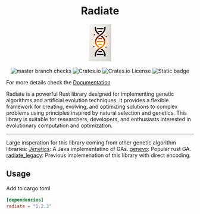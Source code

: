 <!-- <h1 text-align="center">Radiate</h1> -->
<center>
  <h1>Radiate</h1>
  <img src="/docs/assets/radiate.png" height="100">

![master branch checks][master_branch_checks] ![Crates.io][crates_link] ![Crates.io License][license] ![Static badge][static_evolution_badge]
</center>

[crates_link]: https://img.shields.io/crates/v/radiate

[master_branch_checks]: https://img.shields.io/github/check-runs/pkalivas/radiate/master

[license]: https://img.shields.io/crates/l/radiate

[static_evolution_badge]: https://img.shields.io/badge/evolution-genetics-default

[rust_badge]: https://img.shields.io/badge/rust-%23000000.svg?logo=rust&logoColor=orange

[jenetics_link]: https://github.com/jenetics/jenetics

[genevo_link]: https://github.com/innoave/genevo

[radiate_legacy]: https://github.com/pkalivas/radiate.legacy


For more details check the [Documentation](https://pkalivas.github.io/radiate/)

Radiate is a powerful Rust library designed for implementing genetic algorithms and artificial evolution techniques. It
provides a flexible framework for creating, evolving, and optimizing solutions to complex problems using principles
inspired by natural selection and genetics. This library is suitable for researchers, developers, and enthusiasts
interested in evolutionary computation and optimization.

---

Large insperation for this library coming from other genetic algorithm libraries:
[Jenetics][jenetics_link]: A Java implementatino of GAs.
[genevo][genevo_link]: Popular rust GA.
[radiate_legacy][radiate_legacy]: Previous implemenation of this library with direct encoding.

## Usage

Add to cargo.toml

```toml
[dependencies]
radiate = "1.2.3"
```


<!-- ## Examples

The radiate-examples directory contains several examples demonstrating the capabilities of the library, including:

* **[Min-Sum](https://github.com/pkalivas/radiate/blob/master/radiate-examples/min-sum/src/main.rs)**: An example of
  minimizing a sum of integers.
* **[N-Queens](https://github.com/pkalivas/radiate/blob/master/radiate-examples/nqueens/src/main.rs)**: A classic
  problem in which the goal is to place N queens on a chessboard such that no two queens threaten each other.
* **[Knapsack](https://github.com/pkalivas/radiate/blob/master/radiate-examples/knapsack/src/main.rs)**: Another classic
  problem for evolutionary algorithms.
* **[Regression Graph](https://github.com/pkalivas/radiate/blob/master/radiate-examples/regression-graph/src/main.rs)**:
  Evolve a ```Graph<f32>``` (essentially a graph based neural network) for regression analysis.
*
    *

*[Simple Memory Graph](https://github.com/pkalivas/radiate/blob/master/radiate-examples/simple-memory-graph/src/main.rs)
**: Evolve a ```Graph<f32>``` (Neural Network) using recurrent connections for Neural Network based memory.

* **[XOR Graph](https://github.com/pkalivas/radiate/blob/master/radiate-examples/xor-graph/src/main.rs)**: Evolve a
  ```Graph<f32>``` to solve the classic [XOR problem](https://dev.to/jbahire/demystifying-the-xor-problem-1blk). -->
